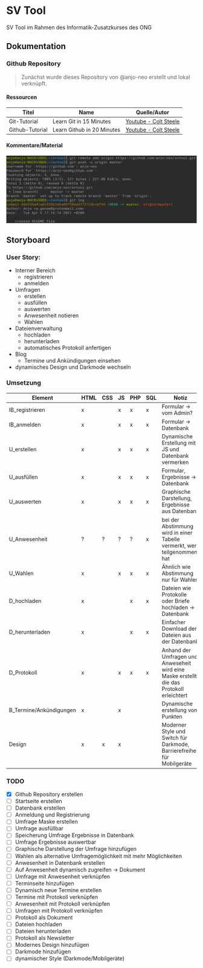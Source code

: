 # SV Tool

SV Tool im Rahmen des Informatik-Zusatzkurses des ONG

## Dokumentation

### Github Repository

> Zunächst wurde dieses Repository von @anjo-neo erstellt und lokal verknüpft.

#### Ressourcen
| Titel | Name | Quelle/Autor |
| --- | --- | --- |
| Git-Tutorial | Learn Git in 15 Minutes | [Youtube - Colt Steele](https://www.youtube.com/watch?v=USjZcfj8yxE) |
| Github-Tutorial | Learn Github in 20 Minutes | [Youtube - Colt Steele](https://www.youtube.com/watch?v=nhNq2kIvi9s) |

#### Kommentare/Material
![Screenshot vom Terminal "Github Repository erstellen"](https://github.com/anjo-neo/svtool/blob/master/Screenshots/Screenshot%20from%202021-04-06%2017-22-25.png)

## Storyboard

### User Story:

* Interner Bereich
  * registrieren
  * anmelden
* Umfragen
  * erstellen
  * ausfüllen
  * auswerten
  * Anwesenheit notieren
  * Wahlen
* Dateienverwaltung
  * hochladen
  * herunterladen
  * automatisches Protokoll anfertigen
* Blog
  * Termine und Ankündigungen einsehen
* dynamisches Design und Darkmode wechseln

### Umsetzung
| Element | HTML | CSS | JS | PHP | SQL | Notiz |
| --- | --- | --- | --- | --- | --- | --- |
| IB_registrieren | x | | x | x | x | Formular -> vom Admin? |
| IB_anmelden | x | | x | x | x | Formular -> Datenbank |
| U_erstellen | x | | x | x | x | Dynamische Erstellung mit JS und Datenbank vermerken |
| U_ausfüllen | x | | x | x | x | Formular, Ergebnisse -> Datenbank |
| U_auswerten | x | | x | x | x | Graphische Darstellung, Ergebnisse aus Datenbank |
| U_Anwesenheit | ? | ? | ? | ? | x | bei der Abstimmung wird in einer Tabelle vermerkt, wer teilgenommen hat |
| U_Wahlen | x | | x | x | x | Ähnlich wie Abstimmung nur für Wahlen |
| D_hochladen | x | | | x | x | Dateien wie Protokolle oder Briefe hochladen -> Datenbank |
| D_herunterladen | x | | | x | x | Einfacher Download der Dateien aus der Datenbank |
| D_Protokoll | x | | x | x | x | Anhand der Umfragen und Anweseheit wird eine Maske erstellt, die das Protokoll erleichtert |
| B_Termine/Ankündigungen | x | | x | | | Dynamische erstellung von Punkten |
| Design | x | x | x | | | Moderner Style und Switch für Darkmode, Barrierefreiheit für Mobilgeräte |

### TODO
- [x] Github Repository erstellen
- [ ] Startseite erstellen
- [ ] Datenbank erstellen
- [ ] Anmeldung und Registrierung
- [ ] Umfrage Maske erstellen
- [ ] Umfrage ausfüllbar
- [ ] Speicherung Umfrage Ergebnisse in Datenbank
- [ ] Umfrage Ergebnisse auswertbar
- [ ] Graphische Darstellung der Umfrage hinzufügen
- [ ] Wahlen als alternative Umfragemöglichkeit mit mehr Möglichkeiten
- [ ] Anwesenheit in Datenbank erstellen
- [ ] Auf Anwesenheit dynamisch zugreifen -> Dokument
- [ ] Umfrage mit Anwesenheit verknüpfen
- [ ] Terminseite hinzufügen
- [ ] Dynamisch neue Termine erstellen
- [ ] Termine mit Protokoll verknüpfen
- [ ] Anwesenheit mit Protokoll verknüpfen
- [ ] Umfragen mit Protokoll verknüpfen
- [ ] Protokoll als Dokument
- [ ] Dateien hochladen
- [ ] Dateien herunterladen
- [ ] Protokoll als Newsletter
- [ ] Modernes Design hinzufügen
- [ ] Darkmode hinzufügen
- [ ] dynamischer Style (Darkmode/Mobilgeräte)
